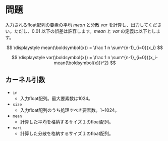# 問題

入力されるfloat配列の要素の平均 $mean$ と分散 $var$ を計算し、出力してください。ただし、0.01 以下の誤差は許容します。$mean$ と $var$ の定義は以下とします。

$$
\displaystyle mean(\boldsymbol{x}) = \frac 1 n \sum^{n-1}_{i=0}{x_i}
$$

$$
\displaystyle var(\boldsymbol{x}) = \frac 1 n \sum^{n-1}_{i=0}{(x_i-mean(\boldsymbol{x}))^2}
$$

## カーネル引数
* `in`
  * 入力float配列。最大要素数は1024。
* `size`
  * 入力float配列のうち処理すべき要素数。1~1024。
* `mean`
  * 計算した平均を格納するサイズ１のfloat配列。
* `vari`
  * 計算した分散を格納するサイズ１のfloat配列。
